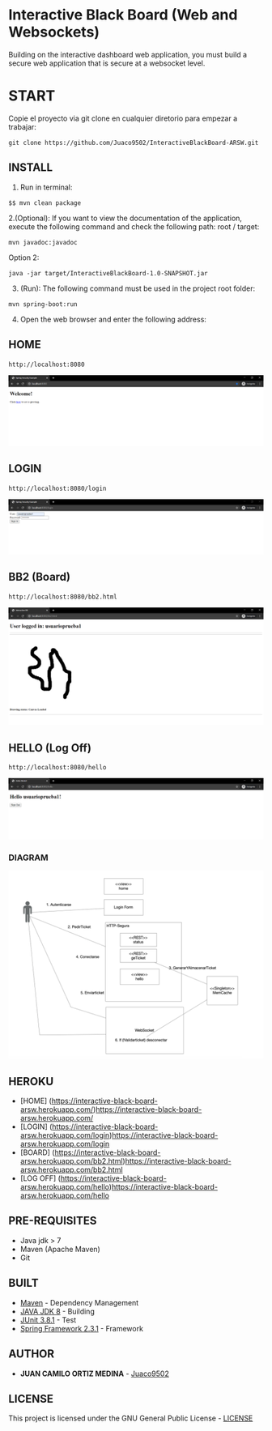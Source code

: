 # Interactive Black Board (Web and Websockets)


Building on the interactive dashboard web application, you must build a secure web application that is secure at a websocket level.

# START

Copie el proyecto via git clone en cualquier diretorio para empezar a trabajar:
```
git clone https://github.com/Juaco9502/InteractiveBlackBoard-ARSW.git
```

## INSTALL

1. Run in terminal:

```
$$ mvn clean package
```

2.(Optional):
If you want to view the documentation of the application, execute the following command and check the following path: root / target:

```
mvn javadoc:javadoc
```

Option 2:

```
java -jar target/InteractiveBlackBoard-1.0-SNAPSHOT.jar
```

3. (Run):
The following command must be used in the project root folder:
  
```
mvn spring-boot:run
```

4. Open the web browser and enter the following address:


## HOME
```
http://localhost:8080
```
![Home](img/1.PNG)

## LOGIN
```
http://localhost:8080/login
```
![Login](img/2.PNG)

## BB2 (Board)
```
http://localhost:8080/bb2.html
```
![Bb2](img/3.PNG)

## HELLO (Log Off)
```
http://localhost:8080/hello
```
![Hello](img/4.PNG)

### DIAGRAM

![Diagram](img/diagram.PNG)

## HEROKU
* [HOME] (https://interactive-black-board-arsw.herokuapp.com/)https://interactive-black-board-arsw.herokuapp.com/
* [LOGIN] (https://interactive-black-board-arsw.herokuapp.com/login)https://interactive-black-board-arsw.herokuapp.com/login
* [BOARD] (https://interactive-black-board-arsw.herokuapp.com/bb2.html)https://interactive-black-board-arsw.herokuapp.com/bb2.html
* [LOG OFF] (https://interactive-black-board-arsw.herokuapp.com/hello)https://interactive-black-board-arsw.herokuapp.com/hello



## PRE-REQUISITES

* Java jdk > 7
* Maven (Apache Maven)
* Git
  

## BUILT

* [Maven](https://maven.apache.org/) - Dependency Management
* [JAVA JDK 8](http://www.oracle.com/technetwork/java/javase/overview/index.html) - Building
* [JUnit 3.8.1](https://mvnrepository.com/artifact/junit/junit/3.8.1) - Test
* [Spring Framework 2.3.1](https://spring.io/projects/spring-framework) - Framework


## AUTHOR

* **JUAN CAMILO ORTIZ MEDINA** - [Juaco9502](https://github.com/juaco9502)


## LICENSE

This project is licensed under the GNU General Public License - [LICENSE](LICENSE) 